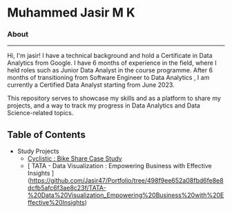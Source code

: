 # Muhammed Jasir M K 

### About
---
Hi, I'm jasir! I have a technical background and hold a Certificate in Data Analytics from Google. I have 6 months of experience in the field, where I held roles such as Junior Data Analyst in the course programme. After 6 months of transitioning from Software Engineer to Data Analytics , I am currently a Certified Data Analyst starting from June 2023.

This repository serves to showcase my skills and as a platform to share my projects, and a way to track my progress in Data Analytics and Data Science-related topics.

## Table of Contents

* Study Projects
  * [ Cyclistic : Bike Share Case Study ](https://github.com/Jasir47/Portfolio/tree/8564ba2ebb2973d6583d495f748b1ac7709459bb/Case%20Study%201%20How%20does%20a%20bike-share%20navigate%20speedy%20success)
  * [ TATA - Data Visualization : Empowering Business with Effective Insights ]
(https://github.com/Jasir47/Portfolio/tree/498f9ee652a08fbd6fe8e8dcfb5afc6f3ae8c23f/TATA-%20Data%20Visualization_Empowering%20Business%20with%20Effective%20Insights)
